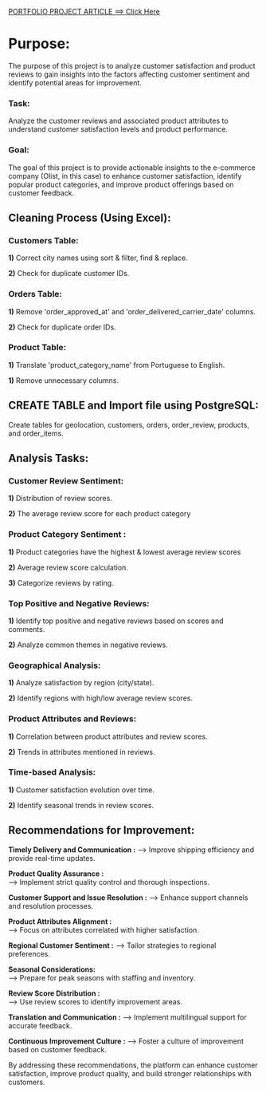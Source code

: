 [PORTFOLIO PROJECT ARTICLE ==> Click Here](https://medium.com/@sarisaldi365/unveiling-customer-satisfaction-a-comprehensive-descriptive-analytics-analysis-of-e-commerce-3679404f521a)

# Purpose: 
The purpose of this project is to analyze customer satisfaction and product reviews to gain insights 
into the factors affecting customer sentiment and identify potential areas for improvement.

### Task: 
Analyze the customer reviews and associated product attributes to understand customer satisfaction 
levels and product performance.
	  
### Goal: 
The goal of this project is to provide actionable insights to the e-commerce company (Olist, in this case) to enhance customer satisfaction, identify popular product categories, and improve product offerings based on customer feedback.
	  
## Cleaning Process (Using Excel):

### Customers Table:
**1)** Correct city names using sort & filter, find & replace.

**2)** Check for duplicate customer IDs.

 ### Orders Table:
**1)** Remove 'order_approved_at' and 'order_delivered_carrier_date' columns.

**2)** Check for duplicate order IDs.

### Product Table:

**1)** Translate 'product_category_name' from Portuguese to English.

**1)** Remove unnecessary columns.

## CREATE TABLE and Import file using PostgreSQL:

Create tables for geolocation, customers, orders, order_review, products, and order_items.

## Analysis Tasks:

### Customer Review Sentiment:
**1)** Distribution of review scores.

**2)** The average review score for each product category

### Product Category Sentiment :
**1)** Product categories have the highest & lowest average review scores

**2)** Average review score calculation.

**3)** Categorize reviews by rating.

### Top Positive and Negative Reviews:
**1)** Identify top positive and negative reviews based on scores and comments.

**2)** Analyze common themes in negative reviews.

### Geographical Analysis:
**1)** Analyze satisfaction by region (city/state).

**2)** Identify regions with high/low average review scores.

### Product Attributes and Reviews:
**1)** Correlation between product attributes and review scores.

**2)** Trends in attributes mentioned in reviews.

### Time-based Analysis:
**1)** Customer satisfaction evolution over time.

**2)** Identify seasonal trends in review scores.

## Recommendations for Improvement:

****Timely Delivery and Communication :****
-->  Improve shipping efficiency and provide real-time updates.

****Product Quality Assurance :****	 
-->  Implement strict quality control and thorough inspections.

****Customer Support and Issue Resolution :****
--> Enhance support channels and resolution processes.

****Product Attributes Alignment :****	
--> Focus on attributes correlated with higher satisfaction.

****Regional Customer Sentiment :**** 
--> Tailor strategies to regional preferences.

****Seasonal Considerations:****	 
--> Prepare for peak seasons with staffing and inventory.

****Review Score Distribution :****	 
--> Use review scores to identify improvement areas.

****Translation and Communication :**** 
--> Implement multilingual support for accurate feedback.

****Continuous Improvement Culture :**** 
--> Foster a culture of improvement based on customer feedback.

By addressing these recommendations, the platform can enhance customer satisfaction, improve product quality, and build stronger relationships with customers.
